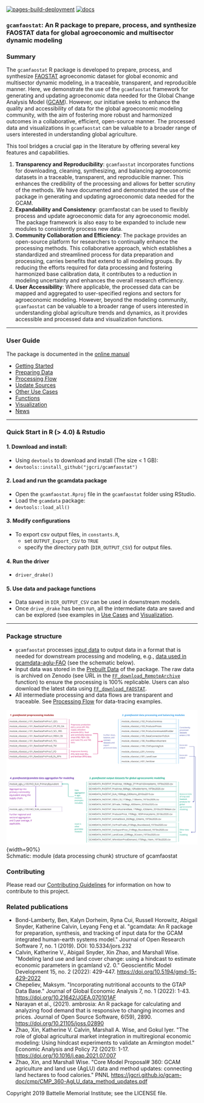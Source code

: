 <!-- badges: start -->
[![pages-build-deployment](https://github.com/JGCRI/gcamfaostat/actions/workflows/pages/pages-build-deployment/badge.svg)](https://github.com/JGCRI/gcamfaostat/actions/workflows/pages/pages-build-deployment)
[![docs](https://github.com/JGCRI/gcamfaostat/actions/workflows/docs.yaml/badge.svg)](https://github.com/JGCRI/gcamfaostat/actions/workflows/docs.yaml)
<!-- badges: end -->

### `gcamfaostat`: An R package to prepare, process, and synthesize FAOSTAT data for global agroeconomic and multisector dynamic modeling

### Summary

The `gcamfaostat` R package is developed to prepare, process, and synthesize [FAOSTAT](https://www.fao.org/faostat/en/#data) agroeconomic dataset for global economic and multisector dynamic modeling, in a traceable, transparent, and reproducible manner. Here, we demonstrate the use of the `gcamfaostat` framework for generating and updating agroeconomic data needed for the Global Change Analysis Model ([GCAM](https://jgcri.github.io/gcam-doc/toc.html)). However, our initiative seeks to enhance the quality and accessibility of data for the global agroeconomic modeling community, with the aim of fostering more robust and harmonized outcomes in a collaborative, efficient, open-source manner. The processed data and visualizations in `gcamfaostat` can be valuable to a broader range of users interested in understanding global agriculture.  

This tool bridges a crucial gap in the literature by offering several key features and capabilities.  

1.	**Transparency and Reproducibility**: `gcamfaostat` incorporates functions for downloading, cleaning, synthesizing, and balancing agroeconomic datasets in a traceable, transparent, and reproducible manner. This enhances the credibility of the processing and allows for better scrutiny of the methods. We have documented and demonstrated the use of the package in generating and updating agroeconomic data needed for the GCAM.  
2.	**Expandability and Consistency**: gcamfaostat can be used to flexibly process and update agroeconomic data for any agroeconomic model. The package framework is also easy to be expanded to include new modules to consistently process new data.     
3.	**Community Collaboration and Efficiency**: The package provides an open-source platform for researchers to continually enhance the processing methods. This collaborative approach, which establishes a standardized and streamlined process for data preparation and processing, carries benefits that extend to all modeling groups. By reducing the efforts required for data processing and fostering harmonized base calibration data, it contributes to a reduction in modeling uncertainty and enhances the overall research efficiency.  
4.	**User Accessibility**: Where applicable, the processed data can be mapped and aggregated to user-specified regions and sectors for agroeconomic modeling. However, beyond the modeling community, `gcamfaostat` can be valuable to a broader range of users interested in understanding global agriculture trends and dynamics, as it provides accessible and processed data and visualization functions.

***

### User Guide
The package is documented in the [online manual](https://jgcri.github.io/gcamfaostat/index.html)

* [Getting Started](https://jgcri.github.io/gcamfaostat/articles/vignette_getting_started.html)
* [Preparing Data](https://jgcri.github.io/gcamfaostat/articles/vignette_preparing_data.html)
* [Processing Flow](https://jgcri.github.io/gcamfaostat/articles/vignette_processing_flow.html)
* [Update Sources](https://jgcri.github.io/gcamfaostat/articles/vignette_updating_sources.html)
* [Other Use Cases](https://jgcri.github.io/gcamfaostat/articles/vignette_use_cases.html) 
* [Functions](https://jgcri.github.io/gcamfaostat/reference/index.html)
* [Visualization](https://jgcri.github.io/gcamfaostat/articles/vignette_visualization.html)
* [News](https://jgcri.github.io/gcamfaostat/articles/vignette_news.html)


***

### Quick Start in R (> 4.0) & Rstudio

#### 1. Download and install:

* Using `devtools` to download and install (The size < 1 GB):
* `devtools::install_github("jgcri/gcamfaostat")`

#### 2. Load and run the gcamdata package

* Open the `gcamfaostat.Rproj` file in the `gcamfaostat` folder using RStudio.
* Load the `gcamdata` package:
* `devtools::load_all()`

#### 3. Modify configurations
* To export csv output files, in `constants.R`, 
  * set `OUTPUT_Export_CSV` to `TRUE`
  * specify the directory path (`DIR_OUTPUT_CSV`) for output files.

#### 4. Run the driver
* `driver_drake()` 

#### 5. Use data and package functions
* Data saved in `DIR_OUTPUT_CSV` can be used in downstream models.
* Once `drive_drake` has been run, all the intermediate data are saved and can be explored (see examples in [Use Cases](https://jgcri.github.io/gcamfaostat/articles/vignette_use_cases.html) and [Visualization](https://jgcri.github.io/gcamfaostat/articles/vignette_visualization.html).

***

### Package structure


* `gcamfaostat` processes [input data](https://jgcri.github.io/gcamfaostat/articles/vignette_preparing_data.html#metadata) to output data in a format that is needed for downstream processing and modeling, e.g., [data used in gcamdata-aglu-FAO](https://github.com/JGCRI/gcam-core/tree/master/input/gcamdata/inst/extdata/aglu/FAO) (see the schematic below).
* Input data was stored in the [Prebuilt Data](https://github.com/JGCRI/gcamfaostat/blob/main/data/PREBUILT_DATA.rda) of the package. The raw data is archived on Zenodo (see URL in the [`FF_download_RemoteArchive`](https://github.com/JGCRI/gcamfaostat/blob/main/R/xfaostat_helper_funcs.R#L144) function) to ensure the processing is 100% replicable. Users can also download the latest data using [`FF_download_FAOSTAT`](https://github.com/JGCRI/gcamfaostat/blob/main/R/xfaostat_helper_funcs.R#90). 
* All intermediate processing and data flows are transparent and traceable. See [Processing Flow](https://jgcri.github.io/gcamfaostat/articles/vignette_processing_flow.html) for data-tracing examples. 

![](man/figures/Fig_data_processing_flow.jpg){width=90%}  
Schmatic: module (data processing chunk) structure of gcamfaostat

    
### Contributing
Please read our [Contributing Guidelines](CONTRIBUTING.md) for information on how to contribute to this project.

### Related publications  
- Bond-Lamberty, Ben, Kalyn Dorheim, Ryna Cui, Russell Horowitz, Abigail Snyder, Katherine Calvin, Leyang Feng et al. "gcamdata: An R package for preparation, synthesis, and tracking of input data for the GCAM integrated human-earth systems model." Journal of Open Research Software 7, no. 1 (2019). DOI: 10.5334/jors.232
- Calvin, Katherine V., Abigail Snyder, Xin Zhao, and Marshall Wise. "Modeling land use and land cover change: using a hindcast to estimate economic parameters in gcamland v2. 0." Geoscientific Model Development 15, no. 2 (2022): 429-447. https://doi.org/10.5194/gmd-15-429-2022
- Chepeliev, Maksym. "Incorporating nutritional accounts to the GTAP Data Base." Journal of Global Economic Analysis 7, no. 1 (2022): 1-43. https://doi.org/10.21642/JGEA.070101AF 
- Narayan et al., (2021). ambrosia: An R package for calculating and analyzing food demand that is responsive to changing incomes and prices. Journal of Open Source Software, 6(59), 2890. https://doi.org/10.21105/joss.02890
- Zhao, Xin, Katherine V. Calvin, Marshall A. Wise, and Gokul Iyer. "The role of global agricultural market integration in multiregional economic modeling: Using hindcast experiments to validate an Armington model." Economic Analysis and Policy 72 (2021): 1-17. https://doi.org/10.1016/j.eap.2021.07.007
- Zhao, Xin, and Marshall Wise. "Core Model Proposal# 360: GCAM agriculture and land use (AgLU) data and method updates: connecting land hectares to food calories." PNNL https://jgcri.github.io/gcam-doc/cmp/CMP_360-AgLU_data_method_updates.pdf 




Copyright 2019 Battelle Memorial Institute; see the LICENSE file.
